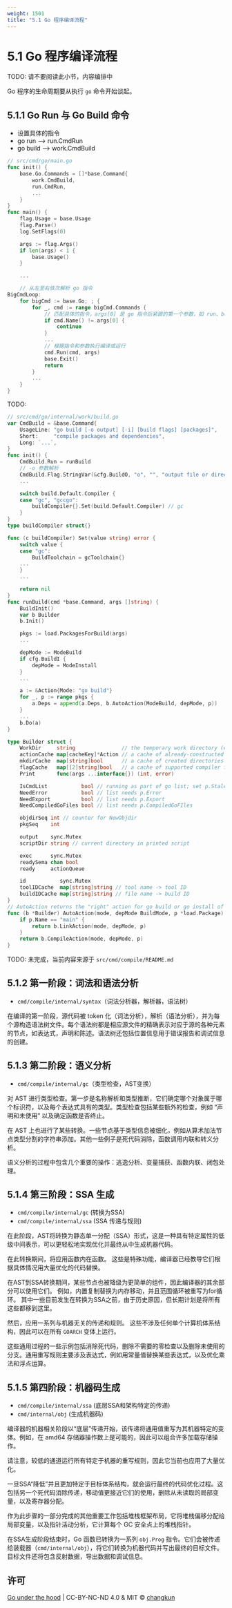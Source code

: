 ```yaml
---
weight: 1501
title: "5.1 Go 程序编译流程"
---
```


# 5.1 Go 程序编译流程

TODO: 请不要阅读此小节，内容编排中

Go 程序的生命周期要从执行 `go` 命令开始谈起。

## 5.1.1 Go Run 与 Go Build 命令

- 设置具体的指令
- go run   --> run.CmdRun
- go build --> work.CmdBuild

```go
// src/cmd/go/main.go
func init() {
	base.Go.Commands = []*base.Command{
		work.CmdBuild,
		run.CmdRun,
		...
	}
}
func main() {
	flag.Usage = base.Usage
	flag.Parse()
	log.SetFlags(0)

	args := flag.Args()
	if len(args) < 1 {
		base.Usage()
	}

	...

	// 从左至右依次解析 go 指令
BigCmdLoop:
	for bigCmd := base.Go; ; {
		for _, cmd := range bigCmd.Commands {
			// 匹配具体的指令，args[0] 是 go 指令后紧跟的第一个参数，如 run、build。
			if cmd.Name() != args[0] {
				continue
			}
			...
			// 根据指令和参数执行编译或运行
			cmd.Run(cmd, args)
			base.Exit()
			return
		}
		...
	}
}
```

TODO:

```go
// src/cmd/go/internal/work/build.go
var CmdBuild = &base.Command{
	UsageLine: "go build [-o output] [-i] [build flags] [packages]",
	Short:     "compile packages and dependencies",
	Long: `...`,
}
func init() {
	CmdBuild.Run = runBuild
	// -o 参数解析
	CmdBuild.Flag.StringVar(&cfg.BuildO, "o", "", "output file or directory")
	...

	switch build.Default.Compiler {
	case "gc", "gccgo":
		buildCompiler{}.Set(build.Default.Compiler) // gc
	}
}
type buildCompiler struct{}

func (c buildCompiler) Set(value string) error {
	switch value {
	case "gc":
		BuildToolchain = gcToolchain{}
	...
	}
	...

	return nil
}
func runBuild(cmd *base.Command, args []string) {
	BuildInit()
	var b Builder
	b.Init()

	pkgs := load.PackagesForBuild(args)
	...

	depMode := ModeBuild
	if cfg.BuildI {
		depMode = ModeInstall
	}
	...

	a := &Action{Mode: "go build"}
	for _, p := range pkgs {
		a.Deps = append(a.Deps, b.AutoAction(ModeBuild, depMode, p))
	}
	...
	b.Do(a)
}
```

```go
type Builder struct {
	WorkDir     string               // the temporary work directory (ends in filepath.Separator)
	actionCache map[cacheKey]*Action // a cache of already-constructed actions
	mkdirCache  map[string]bool      // a cache of created directories
	flagCache   map[[2]string]bool   // a cache of supported compiler flags
	Print       func(args ...interface{}) (int, error)

	IsCmdList           bool // running as part of go list; set p.Stale and additional fields below
	NeedError           bool // list needs p.Error
	NeedExport          bool // list needs p.Export
	NeedCompiledGoFiles bool // list needs p.CompiledGoFIles

	objdirSeq int // counter for NewObjdir
	pkgSeq    int

	output    sync.Mutex
	scriptDir string // current directory in printed script

	exec      sync.Mutex
	readySema chan bool
	ready     actionQueue

	id           sync.Mutex
	toolIDCache  map[string]string // tool name -> tool ID
	buildIDCache map[string]string // file name -> build ID
}
// AutoAction returns the "right" action for go build or go install of p.
func (b *Builder) AutoAction(mode, depMode BuildMode, p *load.Package) *Action {
	if p.Name == "main" {
		return b.LinkAction(mode, depMode, p)
	}
	return b.CompileAction(mode, depMode, p)
}
```


TODO: 未完成，当前内容来源于 `src/cmd/compile/README.md`

## 5.1.2 第一阶段：词法和语法分析

- `cmd/compile/internal/syntax`（词法分析器，解析器，语法树）

在编译的第一阶段，源代码被 token 化（词法分析），解析（语法分析），并为每个源构造语法树文件。每个语法树都是相应源文件的精确表示对应于源的各种元素的节点，如表达式，声明和陈述。语法树还包括位置信息用于错误报告和调试信息的创建。

## 5.1.3 第二阶段：语义分析

- `cmd/compile/internal/gc`（类型检查，AST变换）

对 AST 进行类型检查。第一步是名称解析和类型推断，它们确定哪个对象属于哪个标识符，以及每个表达式具有的类型。类型检查包括某些额外的检查，例如 “声明和未使用” 以及确定函数是否终止。

在 AST 上也进行了某些转换。一些节点基于类型信息被细化，例如从算术加法节点类型分割的字符串添加。其他一些例子是死代码消除，函数调用内联和转义分析。

语义分析的过程中包含几个重要的操作：逃逸分析、变量捕获、函数内联、闭包处理。

## 5.1.4 第三阶段：SSA 生成

- `cmd/compile/internal/gc` (转换为SSA)
- `cmd/compile/internal/ssa` (SSA 传递与规则)

在此阶段，AST将转换为静态单一分配（SSA）形式，这是一种具有特定属性的低级中间表示，可以更轻松地实现优化并最终从中生成机器代码。

在此转换期间，将应用函数内在函数。 这些是特殊功能，编译器已经教导它们根据具体情况用大量优化的代码替换。

在AST到SSA转换期间，某些节点也被降级为更简单的组件，因此编译器的其余部分可以使用它们。 例如，内置复制替换为内存移动，并且范围循环被重写为for循环。 其中一些目前发生在转换为SSA之前，由于历史原因，但长期计划是将所有这些都移到这里。

然后，应用一系列与机器无关的传递和规则。 这些不涉及任何单个计算机体系结构，因此可以在所有 `GOARCH` 变体上运行。

这些通用过程的一些示例包括消除死代码，删除不需要的零检查以及删除未使用的分支。通用重写规则主要涉及表达式，例如用常量值替换某些表达式，以及优化乘法和浮点运算。

## 5.1.5 第四阶段：机器码生成

- `cmd/compile/internal/ssa` (底层SSA和架构特定的传递)
- `cmd/internal/obj` (生成机器码)

编译器的机器相关阶段以“底层”传递开始，该传递将通用值重写为其机器特定的变体。例如，在 amd64 存储器操作数上是可能的，因此可以组合许多加载存储操作。

请注意，较低的通道运行所有特定于机器的重写规则，因此它当前也应用了大量优化。

一旦SSA“降低”并且更加特定于目标体系结构，就会运行最终的代码优化过程。这包括另一个死代码消除传递，移动值更接近它们的使用，删除从未读取的局部变量，以及寄存器分配。

作为此步骤的一部分完成的其他重要工作包括堆栈框架布局，它将堆栈偏移分配给局部变量，以及指针活动分析，它计算每个 GC 安全点上的堆栈指针。

在SSA生成阶段结束时，Go 函数已转换为一系列 `obj.Prog` 指令。它们会被传递给装载器（`cmd/internal/obj`），将它们转换为机器代码并写出最终的目标文件。目标文件还将包含反射数据，导出数据和调试信息。

## 许可

[Go under the hood](https://github.com/changkun/go-under-the-hood) | CC-BY-NC-ND 4.0 & MIT &copy; [changkun](https://changkun.de)
